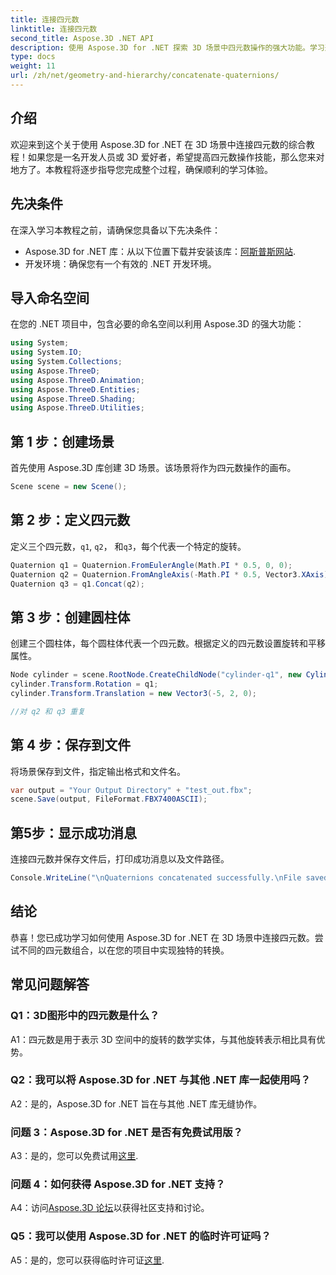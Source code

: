```yaml
---
title: 连接四元数
linktitle: 连接四元数
second_title: Aspose.3D .NET API
description: 使用 Aspose.3D for .NET 探索 3D 场景中四元数操作的强大功能。学习逐步连接四元数以实现身临其境的转换。
type: docs
weight: 11
url: /zh/net/geometry-and-hierarchy/concatenate-quaternions/
---
```

## 介绍

欢迎来到这个关于使用 Aspose.3D for .NET 在 3D 场景中连接四元数的综合教程！如果您是一名开发人员或 3D 爱好者，希望提高四元数操作技能，那么您来对地方了。本教程将逐步指导您完成整个过程，确保顺利的学习体验。

## 先决条件

在深入学习本教程之前，请确保您具备以下先决条件：

-  Aspose.3D for .NET 库：从以下位置下载并安装该库：[阿斯普斯网站](https://releases.aspose.com/3d/net/).
- 开发环境：确保您有一个有效的 .NET 开发环境。

## 导入命名空间

在您的 .NET 项目中，包含必要的命名空间以利用 Aspose.3D 的强大功能：

```csharp
using System;
using System.IO;
using System.Collections;
using Aspose.ThreeD;
using Aspose.ThreeD.Animation;
using Aspose.ThreeD.Entities;
using Aspose.ThreeD.Shading;
using Aspose.ThreeD.Utilities;
```

## 第 1 步：创建场景

首先使用 Aspose.3D 库创建 3D 场景。该场景将作为四元数操作的画布。

```csharp
Scene scene = new Scene();
```

## 第 2 步：定义四元数

定义三个四元数，`q1`, `q2`， 和`q3`，每个代表一个特定的旋转。

```csharp
Quaternion q1 = Quaternion.FromEulerAngle(Math.PI * 0.5, 0, 0);
Quaternion q2 = Quaternion.FromAngleAxis(-Math.PI * 0.5, Vector3.XAxis);
Quaternion q3 = q1.Concat(q2);
```

## 第 3 步：创建圆柱体

创建三个圆柱体，每个圆柱体代表一个四元数。根据定义的四元数设置旋转和平移属性。

```csharp
Node cylinder = scene.RootNode.CreateChildNode("cylinder-q1", new Cylinder(0.1, 1, 2));
cylinder.Transform.Rotation = q1;
cylinder.Transform.Translation = new Vector3(-5, 2, 0);

//对 q2 和 q3 重复
```

## 第 4 步：保存到文件

将场景保存到文件，指定输出格式和文件名。

```csharp
var output = "Your Output Directory" + "test_out.fbx";
scene.Save(output, FileFormat.FBX7400ASCII);
```

## 第5步：显示成功消息

连接四元数并保存文件后，打印成功消息以及文件路径。

```csharp
Console.WriteLine("\nQuaternions concatenated successfully.\nFile saved at " + output);
```

## 结论

恭喜！您已成功学习如何使用 Aspose.3D for .NET 在 3D 场景中连接四元数。尝试不同的四元数组合，以在您的项目中实现独特的转换。

## 常见问题解答

### Q1：3D图形中的四元数是什么？

A1：四元数是用于表示 3D 空间中的旋转的数学实体，与其他旋转表示相比具有优势。

### Q2：我可以将 Aspose.3D for .NET 与其他 .NET 库一起使用吗？

A2：是的，Aspose.3D for .NET 旨在与其他 .NET 库无缝协作。

### 问题 3：Aspose.3D for .NET 是否有免费试用版？

A3：是的，您可以免费试用[这里](https://releases.aspose.com/).

### 问题 4：如何获得 Aspose.3D for .NET 支持？

 A4：访问[Aspose.3D 论坛](https://forum.aspose.com/c/3d/18)以获得社区支持和讨论。

### Q5：我可以使用 Aspose.3D for .NET 的临时许可证吗？

 A5：是的，您可以获得临时许可证[这里](https://purchase.aspose.com/temporary-license/).